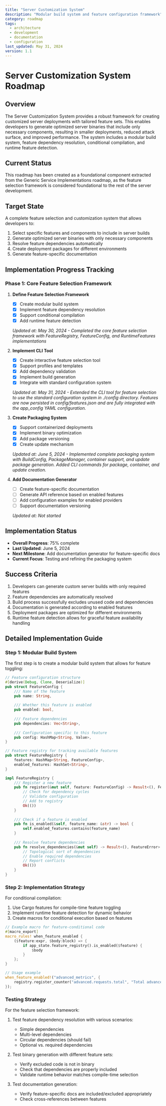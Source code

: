 ```yaml
---
title: "Server Customization System"
description: "Modular build system and feature configuration framework"
category: roadmap
tags:
  - architecture
  - development
  - documentation
  - configuration
last_updated: May 31, 2024
version: 1.1
---
```

# Server Customization System Roadmap

## Overview
The Server Customization System provides a robust framework for creating customized server deployments with tailored feature sets. This enables developers to generate optimized server binaries that include only necessary components, resulting in smaller deployments, reduced attack surface, and improved performance. The system includes a modular build system, feature dependency resolution, conditional compilation, and runtime feature detection.

## Current Status
This roadmap has been created as a foundational component extracted from the Generic Service Implementations roadmap, as the feature selection framework is considered foundational to the rest of the server development.

## Target State
A complete feature selection and customization system that allows developers to:
1. Select specific features and components to include in server builds
2. Generate optimized server binaries with only necessary components
3. Resolve feature dependencies automatically
4. Create deployment packages for different environments
5. Generate feature-specific documentation

## Implementation Progress Tracking

### Phase 1: Core Feature Selection Framework
1. **Define Feature Selection Framework**
   - [x] Create modular build system
   - [x] Implement feature dependency resolution
   - [x] Support conditional compilation
   - [x] Add runtime feature detection
   
   *Updated at: May 30, 2024 - Completed the core feature selection framework with FeatureRegistry, FeatureConfig, and RuntimeFeatures implementations*

2. **Implement CLI Tool**
   - [x] Create interactive feature selection tool
   - [x] Support profiles and templates
   - [x] Add dependency validation
   - [x] Implement build generation
   - [x] Integrate with standard configuration system
   
   *Updated at: May 31, 2024 - Extended the CLI tool for feature selection to use the standard configuration system in ./config directory. Features are now persisted in config/features.json and are fully integrated with the app_config YAML configuration.*

3. **Create Packaging System**
   - [x] Support containerized deployments
   - [x] Implement binary optimization
   - [x] Add package versioning
   - [x] Create update mechanism
   
   *Updated at: June 5, 2024 - Implemented complete packaging system with BuildConfig, PackageManager, container support, and update package generation. Added CLI commands for package, container, and update creation.*

4. **Add Documentation Generator**
   - [ ] Create feature-specific documentation
   - [ ] Generate API reference based on enabled features
   - [ ] Add configuration examples for enabled providers
   - [ ] Support documentation versioning
   
   *Updated at: Not started*

## Implementation Status
- **Overall Progress**: 75% complete
- **Last Updated**: June 5, 2024
- **Next Milestone**: Add documentation generator for feature-specific docs
- **Current Focus**: Testing and refining the packaging system

## Success Criteria
1. Developers can generate custom server builds with only required features
2. Feature dependencies are automatically resolved
3. Build process successfully excludes unused code and dependencies
4. Documentation is generated according to enabled features
5. Deployment packages are optimized for different environments
6. Runtime feature detection allows for graceful feature availability handling

## Detailed Implementation Guide

### Step 1: Modular Build System

The first step is to create a modular build system that allows for feature toggling:

```rust
// Feature configuration structure
#[derive(Debug, Clone, Deserialize)]
pub struct FeatureConfig {
    /// Name of the feature
    pub name: String,
    
    /// Whether this feature is enabled
    pub enabled: bool,
    
    /// Feature dependencies
    pub dependencies: Vec<String>,
    
    /// Configuration specific to this feature
    pub config: HashMap<String, Value>,
}

// Feature registry for tracking available features
pub struct FeatureRegistry {
    features: HashMap<String, FeatureConfig>,
    enabled_features: HashSet<String>,
}

impl FeatureRegistry {
    /// Register a new feature
    pub fn register(&mut self, feature: FeatureConfig) -> Result<(), FeatureError> {
        // Check for dependency cycles
        // Validate configuration
        // Add to registry
        Ok(())
    }
    
    /// Check if a feature is enabled
    pub fn is_enabled(&self, feature_name: &str) -> bool {
        self.enabled_features.contains(feature_name)
    }
    
    /// Resolve feature dependencies
    pub fn resolve_dependencies(&mut self) -> Result<(), FeatureError> {
        // Topological sort of dependencies
        // Enable required dependencies
        // Report conflicts
        Ok(())
    }
}
```

### Step 2: Implementation Strategy

For conditional compilation:

1. Use Cargo features for compile-time feature toggling
2. Implement runtime feature detection for dynamic behavior
3. Create macros for conditional execution based on features

```rust
// Example macro for feature-conditional code
#[macro_export]
macro_rules! when_feature_enabled {
    ($feature:expr, $body:block) => {
        if app_state.feature_registry().is_enabled($feature) {
            $body
        }
    };
}

// Usage example
when_feature_enabled!("advanced_metrics", {
    registry.register_counter("advanced.requests.total", "Total advanced requests processed");
});
```

### Testing Strategy

For the feature selection framework:

1. Test feature dependency resolution with various scenarios:
   - Simple dependencies
   - Multi-level dependencies
   - Circular dependencies (should fail)
   - Optional vs. required dependencies

2. Test binary generation with different feature sets:
   - Verify excluded code is not in binary
   - Check that dependencies are properly included
   - Validate runtime behavior matches compile-time selection

3. Test documentation generation:
   - Verify feature-specific docs are included/excluded appropriately
   - Check cross-references between features 